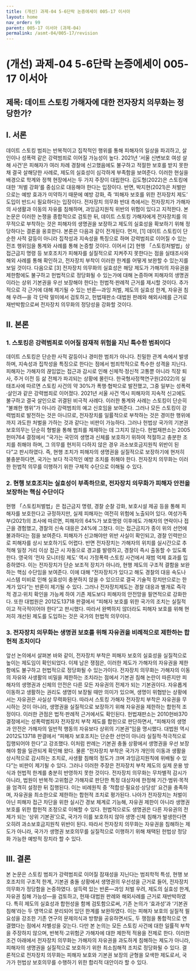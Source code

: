 ```yaml
---
title: (개선) 과제-04 5-6단락 논증에세이 005-17 이서아
layout: home
nav_order: 99
parent: 005-17 이서아 (과제-04)
permalink: /asmt-04/005-17/revision
---
```


# (개선) 과제-04 5-6단락 논증에세이 005-17 이서아 

## 제목: 데이트 스토킹 가해자에 대한 전자장치 의무화는 정당한가?

## I. 서론

데이트 스토킹 범죄는 반복적이고 집착적인 행위를 통해 피해자의 일상을 파괴하고, 살인이나 성폭력 같은 강력범죄로 이어질 가능성이 높다. 2021년 ‘서울 신변보호 여성 살해 사건’은 피해자가 여러 차례 경찰에 신고했음에도 불구하고 적절한 보호를 받지 못한 채 결국 살해당한 사례로, 제도의 실효성이 심각하게 부족함을 보여준다. 이러한 현실을 배경으로 학계와 정책 현장에서는 두 가지 주장이 대립한다. 김도형(2022)은 스토킹에 대한 ‘처벌 강화’를 중심으로 대응해야 한다는 입장이다. 반면, 박지현(2021)은 처벌만으로는 예방 효과가 미약하기 때문에 예방 강화, 즉 ‘피해자 보호를 위한 전자장치 제도’ 도입이 반드시 필요하다는 입장이다. 전자장치 의무화 반대 측에서는 전자장치가 가해자의 사생활과 이동의 자유를 침해하며, 과잉금지원칙 위반의 위험이 있다고 지적한다. 본 논문은 이러한 논쟁을 종합적으로 검토한 뒤, 데이트 스토킹 가해자에게 전자장치를 의무적으로 부착하는 것은 피해자의 생명권을 보장하고 제도의 실효성을 확보하기 위해 정당하다는 결론을 옹호한다. 본론은 다음과 같이 전개된다. 먼저, [1] 데이트 스토킹이 단순한 사적 갈등이 아니라 집착성과 지속성을 특징으로 하며 강력범죄로 이어질 수 있는 전조 행위임을 통계와 사례를 통해 논증할 것이다. 이어서 [2] 현행 「스토킹처벌법」상 접근금지 명령 등 보호조치가 피해자를 실질적으로 지켜주지 못한다는 점을 실태조사와 해외 사례를 통해 확인하고, 전자장치 부착이 이러한 한계를 어떻게 보완할 수 있는지를 보일 것이다. 다음으로 [3] 전자장치 의무화의 실효성은 해당 제도가 가해자의 자유권을 제한함에도 불구하고 헌법적으로 정당화될 수 있는가에 대해 논증하며 피해자의 생명권이라는 상위 기본권을 우선 보장해야 한다는 헌법적·판례적 근거를 제시할 것이다. 추가적으로 각 근거에 대해 제기될 수 있는 반론―과잉 처벌, 제도의 실효성 한계, 자유권 침해 우려―을 각 단락 말미에서 검토하고, 헌법재판소·대법원 판례와 해외사례를 근거로 재반박함으로써 전자장치 의무화의 정당성을 강화할 것이다.

## II. 본론

### 1. 스토킹은 강력범죄로 이어질 잠재적 위험을 지닌 특수한 범죄이다

데이트 스토킹은 단순한 사적 갈등이나 경미한 범죄가 아니다. 친밀한 관계 속에서 발생하며, 지속성과 집착성을 특징으로 한다는 점에서 범죄학적으로 특수한 성격을 지닌다. 피해자는 가해자의 끊임없는 접근과 감시로 인해 신체적·정신적 고통뿐 아니라 직장 퇴사, 주거 이전 등 삶 전체가 파괴되는 상황에 몰린다. 한국형사정책연구원(2022)의 실태조사에 따르면 스토킹 사건의 약 30%가 폭행·협박으로 발전했고, 그중 일부는 성폭력·살인과 같은 강력범죄로 이어졌다. 2021년 서울 사건 역시 피해자의 지속적 신고에도 불구하고 결국 살인으로 귀결된 비극적 사례다. 이러한 통계와 사례는 스토킹이 단순히 “불쾌한 행위”가 아니라 강력범죄의 예고 신호임을 보여준다. 그러나 모든 스토킹이 강력범죄로 발전하는 것은 아니므로, 전자장치를 일률적으로 부착하는 것은 경미한 행위에까지 과도한 처벌을 가하는 것과 같다는 비판이 가능하다. 그러나 헌법상 국가의 기본권 보호의무는 단순히 형벌을 통해 범죄를  제재하는 데 그치지 않는다. 헌법재판소는 2005헌마764 결정에서 “국가는 국민의 생명과 신체를 보호하기 위하여 적절하고 충분한 조치를 취해야 하며, 그 의무를 현저히 다하지 않은 경우 과소보호금지원칙 위반이 된다”고 판시하였다. 즉, 현행 조치가 피해자의 생명권을 실질적으로 보장하기에 현저히 불충분하다면, 국가는 보다 적극적인 예방 조치를 취해야 한다. 전자장치 의무화는 이러한 헌법적 의무를 이행하기 위한 구체적 수단으로 이해될 수 있다.

### 2. 현행 보호조치는 실효성이 부족하므로, 전자장치 의무화가 피해자 안전을 보장하는 핵심 수단이다

현행 「스토킹처벌법」은 접근금지 명령, 경찰 순찰 강화, 보호시설 제공 등을 통해 피해자를 보호한다고 규정하지만, 실제 피해자는 여전히 위험에 노출되어 있다. 여성가족부(2021)의 조사에 따르면, 피해자의 64%가 보호명령 이후에도 가해자의 연락이나 접근을 경험했고, 경찰의 신속 대응은 24%에 그쳤다. 이는 접근금지가 종이 위의 선언에 불과하다는 점을 보여준다. 피해자가 신고해야만 위반 사실이 확인되고, 경찰 인력만으로 피해자를 상시 보호하기도 어렵다. 반면 전자장치는 가해자의 위치를 실시간으로 추적해 일정 거리 이상 접근 시 자동으로 경고를 발령하고, 경찰이 즉시 출동할 수 있도록 한다. 영국의 ‘전자 모니터링 제도’ 역시 가정폭력·스토킹 사건에서 재범 억제 효과를 입증하였다. 이는 전자장치가 단순 보조적 장치가 아니라, 현행 제도의 구조적 결함을 보완하는 핵심 수단임을 보여준다. 이에 대해 “전자장치가 있다고 해도 경찰의 대응 속도나 시스템 미비로 인해 실효성이 충분하지 않을 수 있으므로 결국 기술적 장치만으로는 한계가 있다”는 반론이 제기될 수 있다. 그러나 전자장치제도는 경찰 대응과 별개로 즉각적 경고·위치 확인을 가능케 하여 기존 제도보다 피해자의 안전망을 필연적으로 강화한다. 또한 대법원은 2012도13718 판결에서 “피해자 보호를 위한 국가의 조치는 실질적이고 적극적이어야 한다”고 판시했다. 따라서 완벽하지 않더라도 피해자 보호를 위해 현저히 개선된 제도를 도입하는 것은 국가의 헌법적 의무이다.

### 3. 전자장치 의무화는 생명권 보호를 위해 자유권을 비례적으로 제한하는 합헌적 조치이다

앞선 논의에서 살펴본 바와 같이, 전자장치 부착은 피해자 보호의 실효성을 실질적으로 높이는 제도임이 확인되었다. 이제 남은 쟁점은, 이러한 제도가 가해자의 자유권을 제한함에도 불구하고 헌법적으로 정당화될 수 있는가이다. 전자장치 의무화는 가해자의 이동의 자유와 사생활의 비밀을 제한하는 조치라는 점에서 기본권 침해 논란이 따른지만 피해자의 생명권과 신체의 안전은 다른 모든 자유권의 전제가 되는 기본권이다. 자유롭게 이동하고 생활하는 권리도 생명이 보장될 때만 의미가 있으며, 생명이 위협받는 상황에서는 자유권은 사실상 무력화된다. 따라서 스토킹 가해자 전자장치 부착은 자유권을 무시하는 것이 아니라, 생명권을 실질적으로 보장하기 위해 자유권을 제한하는 합헌적 조정이다. 이러한 관점은 법적·판례적 근거에서도 확인된다. 헌법재판소는 2010헌바370 결정에서는 성폭력범죄자 전자장치 부착 제도를 합헌으로 판단하면서, “피해자의 생명과 안전은 가해자의 일반적 행동의 자유보다 상위의 기본권”임을 명시했다. 대법원 역시 2012도13718 판결에서 “피해자 보호조치는 단순한 선언이 아니라 실질적·적극적으로 집행되어야 한다”고 강조했다. 이처럼 판례는 기본권 충돌 상황에서 생명권을 우선 보장해야 함을 일관되게 확인해 왔다. 물론 “전자장치 부착은 국가가 개인의 이동과 생활을 상시적으로 감시하는 조치로, 사생활 침해의 정도가 크며 과잉금지원칙에 위배될 수 있다”는 비판이 제기될 수 있다. 그러나 이러한 주장은 전자장치 부착 제도의 실제 운용 방식과 헌법적 한계를 충분히 반영하지 못한 것이다. 전자장치 의무화는 무차별적 감시가 아니라, 법원이 반복적·고위험군 가해자로 판단한 특정 대상자에 한정해 기간·범위·목적을 엄격히 설정한 뒤 집행된다. 이는 비례원칙 중 ‘적합성·필요성·상당성’ 요건을 충족하며, 자유권을 최소한으로 제한하는 합헌적 조치로 평가된다. 나아가 전자장치는 처벌이 아닌 피해자 접근 차단을 위한 실시간 경보 체계로 기능해, 자유권 제한이 아니라 생명권 보호를 위한 합헌적 조정으로 이해할 수 있다. 헌법적으로도 생명권은 다른 자유권의 전제가 되는 ‘상위 기본권’으로, 국가가 이를 보호하지 않아 생명·신체 침해가 발생한다면 오히려 과소보호금지원칙 위반이 된다. 따라서 전자장치 의무화는 자유권을 침해하는 제도가 아니라, 국가가 생명권 보호의무를 실질적으로 이행하기 위해 채택된 헌법상 정당화 가능한 예방적 장치라 할 수 있다.

## III. 결론

본 논문은 스토킹 범죄가 강력범죄로 이어질 잠재성을 지닌다는 범죄학적 특성, 현행 보호조치의 구조적 한계, 기본권 충돌 상황에서 생명권의 우선성을 근거로 들어, 전자장치 의무화가 정당함을 논증하였다. 설득력 있는 반론—과잉 처벌 우려, 제도의 실효성 한계, 자유권 침해 가능성—을 검토하고, 헌재·대법원 판례와 해외사례를 근거로 재반박하였다. 특히 제도의 실효성과 합헌성을 함께 검토함으로써, 기존 논의가 ‘효과성’과 ‘기본권 침해’라는 두 영역으로 분리되어 있던 한계를 보완하였다. 이는 피해자 보호의 실질적 필요성을 강조한 기존 연구의 문제의식과 방향을 공유하면서도, 두 쟁점을 통합적으로 연결했다는 점에서 차별성을 갖는다. 다만 본 논의는 모든 스토킹 사건에 대한 일률적 부착을 주장하지 않으며, 반복적·고위험군 가해자에 대한 제한적 적용을 전제로 한다. 이러한 조건 아래에서 전자장치 의무화는 가해자의 자유권을 과도하게 침해하는 제도가 아니라, 피해자의 생명권을 실질적으로 보호하기 위한 최소침해적 조치로 정당화될 수 있다. 결론적으로 전자장치 의무화는 피해자 보호와 기본권 보장의 균형을 모색한 제도로서, 국가가 헌법상 보호의무를 수행하기 위한 합리적 대안이라 할 수 있다.